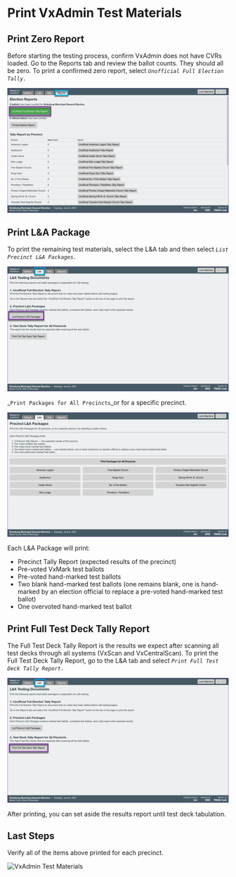 # Print VxAdmin Test Materials

## Print Zero Report

Before starting the testing process, confirm VxAdmin does not have CVRs loaded. Go to the Reports tab and review the ballot counts. They should all be zero. To print a confirmed zero report, select _`Unofficial Full Election Tally.`_

![](<../.gitbook/assets/image (233).png>)

## Print L\&A Package

To print the remaining test materials, select the L\&A tab and then select _`List Precinct L&A Packages`_.

![](<../.gitbook/assets/image (219).png>)

_`Print Packages for All Precincts`_or for a specific precinct.

![](<../.gitbook/assets/image (228).png>)

Each L\&A Package will print:

* Precinct Tally Report (expected results of the precinct)
* Pre-voted VxMark test ballots
* Pre-voted hand-marked test ballots
* Two blank hand-marked test ballots (one remains blank, one is hand-marked by an election official to replace a pre-voted hand-marked test ballot)
* One overvoted hand-marked test ballot

## Print Full Test Deck Tally Report

The Full Test Deck Tally Report is the results we expect after scanning all test decks through all systems (VxScan and VxCentralScan). To print the Full Test Deck Tally Report, go to the L\&A tab and  select _`Print Full Test Deck Tally Report.`_

![](<../.gitbook/assets/image (226).png>)

After printing, you can set aside the results report until test deck tabulation.

## Last Steps

Verify all of the items above printed for each precinct.

![VxAdmin Test Materials](../.gitbook/assets/la\_materials6.jpg)

